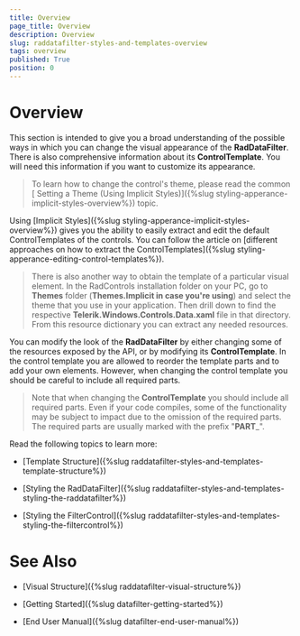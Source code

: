 ```yaml
---
title: Overview
page_title: Overview
description: Overview
slug: raddatafilter-styles-and-templates-overview
tags: overview
published: True
position: 0
---
```


# Overview


This section is intended to give you a broad understanding of the possible ways in which you can change the visual appearance of the __RadDataFilter__. There is also comprehensive information about its __ControlTemplate__. You will need this information if you want to customize its appearance.
        

>To learn how to change the control's theme, please read the common [ Setting a Theme (Using Implicit Styles)]({%slug styling-apperance-implicit-styles-overview%}) topic.
          

Using [Implicit Styles]({%slug styling-apperance-implicit-styles-overview%}) gives you the ability to easily extract and edit the default ControlTemplates of the controls. You can follow the article on [different approaches on how to extract the ControlTemplates]({%slug styling-apperance-editing-control-templates%}).
        

>There is also another way to obtain the template of a particular visual element. In the RadControls installation folder on your PC, go to __Themes__ folder (__Themes.Implicit in case you're using__) and select the theme that you use in your application. Then drill down to find the respective __Telerik.Windows.Controls.Data.xaml__ file in that directory. From this resource dictionary you can extract any needed resources.
          

You can modify the look of the __RadDataFilter__ by either changing some of the resources exposed by the API, or by modifying its __ControlTemplate__. In the control template you are allowed to reorder the template parts and to add your own elements. However, when changing the control template you should be careful to include all required parts.
        

>Note that when changing the __ControlTemplate__ you should include all required parts. Even if your code compiles, some of the functionality may be subject to impact due to the omission of the required parts. The required parts are usually marked with the prefix "__PART___".
          

Read the following topics to learn more:

* [Template Structure]({%slug raddatafilter-styles-and-templates-template-structure%})

* [Styling the RadDataFilter]({%slug raddatafilter-styles-and-templates-styling-the-raddatafilter%})

* [Styling the FilterControl]({%slug raddatafilter-styles-and-templates-styling-the-filtercontrol%})

# See Also

 * [Visual Structure]({%slug raddatafilter-visual-structure%})

 * [Getting Started]({%slug datafilter-getting-started%})

 * [End User Manual]({%slug datafilter-end-user-manual%})
